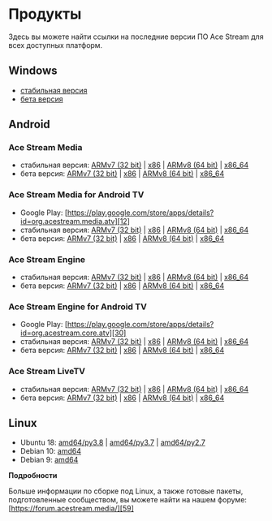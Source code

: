 # Продукты

Здесь вы можете найти ссылки на последние версии ПО Ace Stream для всех доступных платформ.

## Windows

- [стабильная версия][1]
- [бета версия][2]


## Android

### Ace Stream Media

<!-- - Google Play: [https://play.google.com/store/apps/details?id=org.acestream.media][3] -->
- стабильная версия: [ARMv7 (32 bit)][4] | [x86][5] | [ARMv8 (64 bit)][6] | [x86_64][7]
- бета версия: [ARMv7 (32 bit)][8] | [x86][9] | [ARMv8 (64 bit)][10] | [x86_64][11]


### Ace Stream Media for Android TV

- Google Play: [https://play.google.com/store/apps/details?id=org.acestream.media.atv][12]
- стабильная версия: [ARMv7 (32 bit)][13] | [x86][14] | [ARMv8 (64 bit)][15] | [x86_64][16]
- бета версия: [ARMv7 (32 bit)][17] | [x86][18] | [ARMv8 (64 bit)][19] | [x86_64][20]


### Ace Stream Engine

<!-- - Google Play: [https://play.google.com/store/apps/details?id=org.acestream.core][21] -->
- стабильная версия: [ARMv7 (32 bit)][22] | [x86][23] | [ARMv8 (64 bit)][24] | [x86_64][25]
- бета версия: [ARMv7 (32 bit)][26] | [x86][27] | [ARMv8 (64 bit)][28] | [x86_64][29]


### Ace Stream Engine for Android TV

- Google Play: [https://play.google.com/store/apps/details?id=org.acestream.core.atv][30]
- стабильная версия: [ARMv7 (32 bit)][31] | [x86][32] | [ARMv8 (64 bit)][33] | [x86_64][34]
- бета версия: [ARMv7 (32 bit)][35] | [x86][36] | [ARMv8 (64 bit)][37] | [x86_64][38]


### Ace Stream LiveTV

<!-- - Google Play: [https://play.google.com/store/apps/details?id=org.acestream.live][39] -->
- стабильная версия: [ARMv7 (32 bit)][40] | [x86][41] | [ARMv8 (64 bit)][42] | [x86_64][43]
- бета версия: [ARMv7 (32 bit)][44] | [x86][45] | [ARMv8 (64 bit)][46] | [x86_64][47]


<!--
### Стать бета-тестировщиком

Если вы желаете стать бета-тестировщиком на Android, перейдите по соответствующей ссылке:

- Ace Stream Media: [https://play.google.com/apps/testing/org.acestream.media][48]
- Ace Stream Media for Android TV: [https://play.google.com/apps/testing/org.acestream.media.atv][49]
- Ace Stream Engine: [https://play.google.com/apps/testing/org.acestream.core][50]
- Ace Stream Engine for Android TV: [https://play.google.com/apps/testing/org.acestream.core.atv][51]
- Ace Stream LiveTV: [https://play.google.com/apps/testing/org.acestream.live][52]
-->

## Linux

- Ubuntu 18: [amd64/py3.8][57] | [amd64/py3.7][56] | [amd64/py2.7][53]
- Debian 10: [amd64][54]
- Debian 9: [amd64][55]

**Подробности**

Больше информации по сборке под Linux, а также готовые пакеты, подготовленные
сообществом, вы можете найти на нашем форуме: [https://forum.acestream.media/][59]



[1]: https://download.acestream.media/products/acestream-full/win/latest
[2]: https://download.acestream.media/products/acestream3-beta/win/latest
[3]: https://play.google.com/store/apps/details?id=org.acestream.media
[4]: https://download.acestream.media/products/acestream-engine/android/armv7/latest
[5]: https://download.acestream.media/products/acestream-engine/android/x86/latest
[6]: https://download.acestream.media/products/acestream-engine/android/armv8_64/latest
[7]: https://download.acestream.media/products/acestream-engine/android/x86_64/latest
[8]: https://download.acestream.media/products/acestream-engine-beta/android/armv7/latest
[9]: https://download.acestream.media/products/acestream-engine-beta/android/x86/latest
[10]: https://download.acestream.media/products/acestream-engine-beta/android/armv8_64/latest
[11]: https://download.acestream.media/products/acestream-engine-beta/android/x86_64/latest
[12]: https://play.google.com/store/apps/details?id=org.acestream.media.atv
[13]: https://download.acestream.media/products/acestream-engine/android-tv/armv7/latest
[14]: https://download.acestream.media/products/acestream-engine/android-tv/x86/latest
[15]: https://download.acestream.media/products/acestream-engine/android-tv/armv8_64/latest
[16]: https://download.acestream.media/products/acestream-engine/android-tv/x86_64/latest
[17]: https://download.acestream.media/products/acestream-engine-beta/android-tv/armv7/latest
[18]: https://download.acestream.media/products/acestream-engine-beta/android-tv/x86/latest
[19]: https://download.acestream.media/products/acestream-engine-beta/android-tv/armv8_64/latest
[20]: https://download.acestream.media/products/acestream-engine-beta/android-tv/x86_64/latest
[21]: https://play.google.com/store/apps/details?id=org.acestream.core
[22]: https://download.acestream.media/products/android/acestream-core/armv7/latest
[23]: https://download.acestream.media/products/android/acestream-core/x86/latest
[24]: https://download.acestream.media/products/android/acestream-core/armv8_64/latest
[25]: https://download.acestream.media/products/android/acestream-core/x86_64/latest
[26]: https://download.acestream.media/products/android/acestream-core-beta/armv7/latest
[27]: https://download.acestream.media/products/android/acestream-core-beta/x86/latest
[28]: https://download.acestream.media/products/android/acestream-core-beta/armv8_64/latest
[29]: https://download.acestream.media/products/android/acestream-core-beta/x86_64/latest
[30]: https://play.google.com/store/apps/details?id=org.acestream.core.atv
[31]: https://download.acestream.media/products/android-tv/acestream-core/armv7/latest
[32]: https://download.acestream.media/products/android-tv/acestream-core/x86/latest
[33]: https://download.acestream.media/products/android-tv/acestream-core/armv8_64/latest
[34]: https://download.acestream.media/products/android-tv/acestream-core/x86_64/latest
[35]: https://download.acestream.media/products/android-tv/acestream-core-beta/armv7/latest
[36]: https://download.acestream.media/products/android-tv/acestream-core-beta/x86/latest
[37]: https://download.acestream.media/products/android-tv/acestream-core-beta/armv8_64/latest
[38]: https://download.acestream.media/products/android-tv/acestream-core-beta/x86_64/latest
[39]: https://play.google.com/store/apps/details?id=org.acestream.live
[40]: https://download.acestream.media/products/android/acestream-livetv/armv7/latest
[41]: https://download.acestream.media/products/android/acestream-livetv/x86/latest
[42]: https://download.acestream.media/products/android/acestream-livetv/armv8_64/latest
[43]: https://download.acestream.media/products/android/acestream-livetv/x86_64/latest
[44]: https://download.acestream.media/products/android/acestream-livetv-beta/armv7/latest
[45]: https://download.acestream.media/products/android/acestream-livetv-beta/x86/latest
[46]: https://download.acestream.media/products/android/acestream-livetv-beta/armv8_64/latest
[47]: https://download.acestream.media/products/android/acestream-livetv-beta/x86_64/latest
[48]: https://play.google.com/apps/testing/org.acestream.media
[49]: https://play.google.com/apps/testing/org.acestream.media.atv
[50]: https://play.google.com/apps/testing/org.acestream.core
[51]: https://play.google.com/apps/testing/org.acestream.core.atv
[52]: https://play.google.com/apps/testing/org.acestream.live
[53]: https://download.acestream.media/linux/acestream_3.1.74_ubuntu_18.04_x86_64.tar.gz
[54]: https://download.acestream.media/linux/acestream_3.1.74_debian_10.5_x86_64.tar.gz
[55]: https://download.acestream.media/linux/acestream_3.1.74_debian_9.9_x86_64.tar.gz
[56]: https://download.acestream.media/linux/acestream_3.1.75rc4_ubuntu_18.04_x86_64_py3.7.tar.gz
[57]: https://download.acestream.media/linux/acestream_3.1.75rc4_ubuntu_18.04_x86_64_py3.8.tar.gz
[59]: https://forum.acestream.media/
